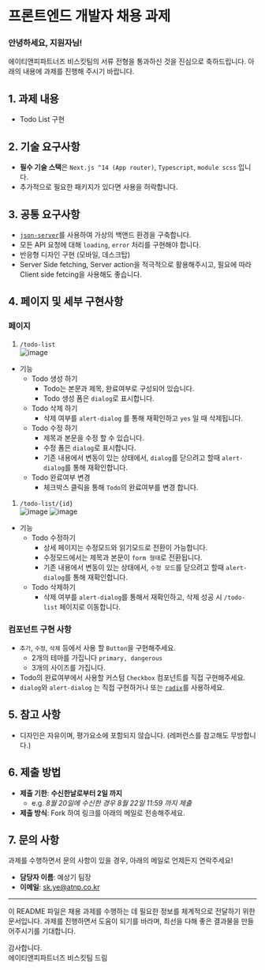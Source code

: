 # 프론트엔드 개발자 채용 과제
### 안녕하세요, 지원자님!

에이티앤피파트너즈 비스킷팀의 서류 전형을 통과하신 것을 진심으로 축하드립니다. 
아래의 내용에 과제를 진행해 주시기 바랍니다.

## 1. 과제 내용
 - Todo List 구현

## 2. 기술 요구사항
  - **필수 기술 스택**은 `Next.js ^14 (App router)`, `Typescript`, `module scss` 입니다.
  - 추가적으로 필요한 패키지가 있다면 사용을 허락합니다.

## 3. 공통 요구사항 
- [`json-server`](https://github.com/typicode/json-server)를 사용하여 가상의 백앤드 환경을 구축합니다.
- 모든 API 요청에 대해 `loading`, `error` 처리를 구현해야 합니다.
- 반응형 디자인 구현 (모바일, 데스크탑)
- Server Side fetching, Server action을 적극적으로 활용해주시고, 필요에 따라 Client side fetcing을 사용해도 좋습니다.
  
## 4. 페이지 및 세부 구현사항
### 페이지 
1. `/todo-list`
    <br />
  ![image](https://github.com/user-attachments/assets/04e5c78e-6ca5-4a0b-847f-dc39c90e68e3)

  - 기능 
    - Todo 생성 하기
       - Todo는 본문과 제목, 완료여부로 구성되어 있습니다.
       - Todo 생성 폼은 `dialog`로 표시합니다.
    - Todo 삭제 하기
      - 삭제 여부를 `alert-dialog` 를 통해 재확인하고 `yes` 일 때 삭제됩니다.
    - Todo 수정 하기
      - 제목과 본문을 수정 할 수 있습니다.
      - 수정 폼은 `dialog`로 표시합니다.
      - 기존 내용에서 변동이 있는 상태에서, `dialog`를 닫으려고 할때  `alert-dialog`를 통해 재확인합니다.
    - Todo 완료여부 변경
      - 체크박스 클릭을 통해 `Todo`의 완료여부를 변경 합니다.
  1. `/todo-list/{id}`
      <br />
      ![image](https://github.com/user-attachments/assets/a4e453f5-1df7-4a14-a3d1-452677425ef3)
      ![image](https://github.com/user-attachments/assets/f59ffff0-e46b-4d77-8720-84884822bc56)


  - 기능
      - Todo 수정하기
        - 상세 페이지는 수정모드와 읽기모드로 전환이 가능합니다.
        - 수정모드에서는 제목과 본문이 `form 형태`로 전환됩니다.
        - 기존 내용에서 변동이 있는 상태에서, `수정 모드`를 닫으려고 할때  `alert-dialog`를 통해 재확인합니다.
      - Todo 삭제하기
        - 삭제 여부를 `alert-dialog`를 통해서 재확인하고, 삭제 성공 시 `/todo-list` 페이지로 이동합니다.
  
### 컴포넌트 구현 사항
  - `추가`, `수정`, `삭제` 등에서 사용 할 `Button`을 구현해주세요. 
    - 2개의 테마를 가집니다 `primary, dangerous`
    - 3개의 사이즈를 가집니다. 
  - Todo의 완료여부에서 사용할 커스텀 `Checkbox` 컴포넌트를 직접 구현해주세요.
  - `dialog`와 `alert-dialog` 는 직접 구현하거나 또는 [`radix`](https://www.radix-ui.com/primitives/docs/overview/introduction)를 사용하세요.


## 5. 참고 사항
  - 디자인은 자유이며, 평가요소에 포함되지 않습니다. (레퍼런스를 참고해도 무방합니다.)
  
## 6. 제출 방법
- **제출 기한**: **수신한날로부터 2일 까지**
  - e.g. *8월 20일에 수신한 경우 8월 22일 11:59 까지 제출*
- **제출 방식**: Fork 하여 링크를 아래의 메일로 전송해주세요.

## 7. 문의 사항

과제를 수행하면서 문의 사항이 있을 경우, 아래의 메일로 언제든지 연락주세요!

- **담당자 이름**: 예상기 팀장
- **이메일**: sk.ye@atnp.co.kr

---

이 README 파일은 채용 과제를 수행하는 데 필요한 정보를 체계적으로 전달하기 위한 문서입니다. 과제를 진행하면서 도움이 되기를 바라며, 최선을 다해 좋은 결과물을 만들어주시기를 기대합니다.

감사합니다.  
에이티앤피파트너즈 비스킷팀 드림
